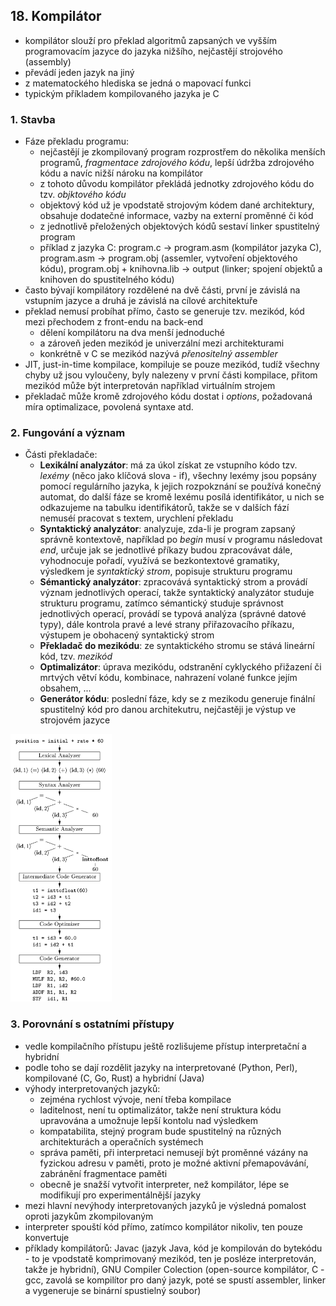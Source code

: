 ## 18. Kompilátor

- kompilátor slouží pro překlad algoritmů zapsaných ve vyšším programovacím jazyce do jazyka nižšího, nejčastějí strojového (assembly)
- převádí jeden jazyk na jiný
- z matematockého hlediska se jedná o mapovací funkci
- typickým příkladem kompilovaného jazyka je C

### 1. Stavba

- Fáze překladu programu:
	- nejčastějí je zkompilovaný program rozprostřem do několika menších programů, *fragmentace zdrojového kódu*, lepší údržba zdrojového kódu a navíc nižší nároku na kompilátor
	- z tohoto důvodu kompilátor překládá jednotky zdrojového kódu do tzv. *objktového kódu*
	- objektový kód už je vpodstatě strojovým kódem dané architektury, obsahuje dodatečné informace, vazby na externí proměnné či kód
	- z jednotlivě přeložených objektových kódů sestaví linker spustitelný program
	- příklad z jazyka C: program.c $\rightarrow$ program.asm (kompilátor jazyka C), program.asm $\rightarrow$ program.obj (assemler, vytvoření objektového kódu), program.obj + knihovna.lib $\rightarrow$ output (linker; spojení objektů a knihoven do spustitelného kódu)
- často bývají kompilátory rozdělené na dvě části, první je závislá na vstupním jazyce a druhá je závislá na cílové architektuře
- překlad nemusí probíhat přímo, často se generuje tzv. mezikód, kód mezi přechodem z front-endu na back-end
	- dělení kompilátoru na dva menší jednoduché
	- a zároveň jeden mezikód je univerzální mezi architekturami
	- konkrétně v C se mezikód nazývá *přenositelný assembler*
- JIT, just-in-time kompilace, kompiluje se pouze mezikód, tudíž všechny chyby už jsou vyloučeny, byly nalezeny v první části kompilace, přitom mezikód může být interpretován například virtuálním strojem
- překladač může kromě zdrojového kódu dostat i *options*, požadovaná míra optimalizace, povolená syntaxe atd.

### 2. Fungování a význam

- Části překladače:
	- **Lexikální analyzátor**: má za úkol získat ze vstupního kódo tzv. *lexémy* (něco jako klíčová slova - if), všechny lexémy jsou popsány pomocí regulárního jazyka, k jejich rozpokznání se používá konečný automat, do další fáze se kromě lexému posílá identifikátor, u nich se odkazujeme na tabulku identifikátorů, takže se v dalších fází nemuséí pracovat s textem, urychlení překladu
	- **Syntaktický analyzátor**: analyzuje, zda-li je program zapsaný správně kontextově, například po *begin* musí v programu následovat *end*, určuje jak se jednotlivé příkazy budou zpracovávat dále, vyhodnocuje pořadí, využívá se bezkontextové gramatiky, výsledkem je *syntaktický strom*, popisuje strukturu programu
	- **Sémantický analyzátor**: zpracovává syntaktický strom a provádí význam jednotlivých operací, takže syntaktický analyzátor studuje strukturu programu, zatímco sémantický studuje správnost jednotlivých operací, provádí se typová analýza (správné datové typy), dále kontrola pravé a levé strany přiřazovacího příkazu, výstupem je obohacený syntaktický strom
	- **Překladač do mezikódu**: ze syntaktického stromu se stává lineární kód, tzv. *mezikód*
	- **Optimalizátor**: úprava mezikódu, odstranění cyklyckého přižazení či mrtvých větví kódu, kombinace, nahrazení volané funkce jejím obsahem, ...
	- **Generátor kódu**: poslední fáze, kdy se z mezikodu generuje finální spustitelný kód pro danou architekutru, nejčastěji je výstup ve strojovém jazyce

 ![Příklad přechodového grafu KA](./compiler.png)

### 3. Porovnání s ostatními přístupy

- vedle kompilačního přístupu ještě rozlišujeme přístup interpretační a hybridní
- podle toho se dají rozdělit jazyky na interpretované (Python, Perl), kompilované (C, Go, Rust) a hybridní (Java)
- výhody interpretovaných jazyků:
	- zejména rychlost vývoje, není třeba kompilace
	- laditelnost, není tu optimalizátor, takže není struktura kódu upravována a umožnuje lepší kontolu nad výsledkem
	- kompatabilita, stejný program bude spustitelný na různých architekturách a operačních systémech
	- správa paměti, při interpretaci nemusejí být proměnné vázány na fyzickou adresu v paměti, proto je možné aktivní přemapovávání, zabránění fragmentace paměti
	- obecně je snažší vytvořit interpreter, než kompilátor, lépe se modifikují pro experimentálnější jazyky
- mezi hlavní nevýhody interpretovaných jazyků je výsledná pomalost oproti jazykům zkompilovaným
- interpreter spouští kód přímo, zatímco kompilátor nikoliv, ten pouze konvertuje
- příklady kompilátorů: Javac (jazyk Java, kód je kompilován do bytekódu - to je vpodstatě komprimovaný mezikód, ten je posléze interpretován, takže je hybridní), GNU Compiler Colection (open-source kompilátor, C - gcc, zavolá se kompilítor pro daný jazyk, poté se spustí assembler, linker a vygeneruje se binární spustielný soubor)